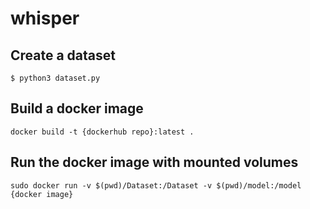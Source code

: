 # whisper

## Create a dataset
```
$ python3 dataset.py
```

## Build a docker image
```
docker build -t {dockerhub repo}:latest .
```

## Run the docker image with mounted volumes
```
sudo docker run -v $(pwd)/Dataset:/Dataset -v $(pwd)/model:/model {docker image}
```
